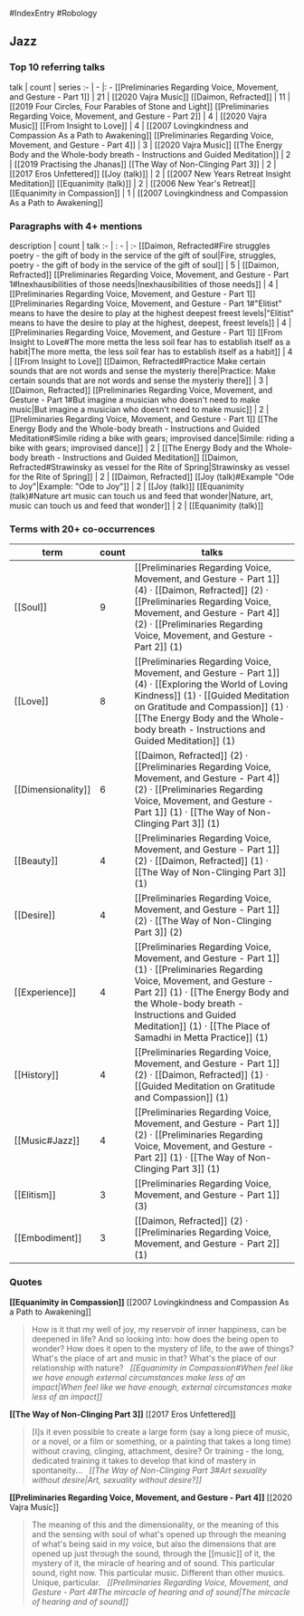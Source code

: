 #IndexEntry #Robology

## Jazz

### Top 10 referring talks
talk | count | series
:- | - |: -
[[Preliminaries Regarding Voice, Movement, and Gesture - Part 1]] | 21 | [[2020 Vajra Music]]
[[Daimon, Refracted]] | 11 | [[2019 Four Circles, Four Parables of Stone and Light]]
[[Preliminaries Regarding Voice, Movement, and Gesture - Part 2]] | 4 | [[2020 Vajra Music]]
[[From Insight to Love]] | 4 | [[2007 Lovingkindness and Compassion As a Path to Awakening]]
[[Preliminaries Regarding Voice, Movement, and Gesture - Part 4]] | 3 | [[2020 Vajra Music]]
[[The Energy Body and the Whole-body breath - Instructions and Guided Meditation]] | 2 | [[2019 Practising the Jhanas]]
[[The Way of Non-Clinging Part 3]] | 2 | [[2017 Eros Unfettered]]
[[Joy (talk)]] | 2 | [[2007 New Years Retreat Insight Meditation]]
[[Equanimity (talk)]] | 2 | [[2006 New Year's Retreat]]
[[Equanimity in Compassion]] | 1 | [[2007 Lovingkindness and Compassion As a Path to Awakening]]

### Paragraphs with 4+ mentions
description | count | talk
:- | : - | :-
[[Daimon, Refracted#Fire struggles poetry - the gift of body in the service of the gift of soul\|Fire, struggles, poetry - the gift of body in the service of the gift of soul]] | 5 | [[Daimon, Refracted]]
[[Preliminaries Regarding Voice, Movement, and Gesture - Part 1#Inexhausibilities of those needs\|Inexhausibilities of those needs]] | 4 | [[Preliminaries Regarding Voice, Movement, and Gesture - Part 1]]
[[Preliminaries Regarding Voice, Movement, and Gesture - Part 1#"Elitist" means to have the desire to play at the highest deepest freest levels\|"Elitist" means to have the desire to play at the highest, deepest, freest levels]] | 4 | [[Preliminaries Regarding Voice, Movement, and Gesture - Part 1]]
[[From Insight to Love#The more metta the less soil fear has to establish itself as a habit\|The more metta, the less soil fear has to establish itself as a habit]] | 4 | [[From Insight to Love]]
[[Daimon, Refracted#Practice Make certain sounds that are not words and sense the mysteriy there\|Practice: Make certain sounds that are not words and sense the mysteriy there]] | 3 | [[Daimon, Refracted]]
[[Preliminaries Regarding Voice, Movement, and Gesture - Part 1#But imagine a musician who doesn't need to make music\|But imagine a musician who doesn't need to make music]] | 2 | [[Preliminaries Regarding Voice, Movement, and Gesture - Part 1]]
[[The Energy Body and the Whole-body breath - Instructions and Guided Meditation#Simile riding a bike with gears; improvised dance\|Simile: riding a bike with gears; improvised dance]] | 2 | [[The Energy Body and the Whole-body breath - Instructions and Guided Meditation]]
[[Daimon, Refracted#Strawinsky as vessel for the Rite of Spring\|Strawinsky as vessel for the Rite of Spring]] | 2 | [[Daimon, Refracted]]
[[Joy (talk)#Example "Ode to Joy"\|Example: "Ode to Joy"]] | 2 | [[Joy (talk)]]
[[Equanimity (talk)#Nature art music can touch us and feed that wonder\|Nature, art, music can touch us and feed that wonder]] | 2 | [[Equanimity (talk)]]

### Terms with 20+ co-occurrences
term | count | talks
-|-|-
[[Soul]] | 9 | <span class="counts">[[Preliminaries Regarding Voice, Movement, and Gesture - Part 1]] (4) · [[Daimon, Refracted]] (2) · [[Preliminaries Regarding Voice, Movement, and Gesture - Part 4]] (2) · [[Preliminaries Regarding Voice, Movement, and Gesture - Part 2]] (1)</span> 
[[Love]] | 8 | <span class="counts">[[Preliminaries Regarding Voice, Movement, and Gesture - Part 1]] (4) · [[Exploring the World of Loving Kindness]] (1) · [[Guided Meditation on Gratitude and Compassion]] (1) · [[The Energy Body and the Whole-body breath - Instructions and Guided Meditation]] (1)</span> 
[[Dimensionality]] | 6 | <span class="counts">[[Daimon, Refracted]] (2) · [[Preliminaries Regarding Voice, Movement, and Gesture - Part 4]] (2) · [[Preliminaries Regarding Voice, Movement, and Gesture - Part 1]] (1) · [[The Way of Non-Clinging Part 3]] (1)</span> 
[[Beauty]] | 4 | <span class="counts">[[Preliminaries Regarding Voice, Movement, and Gesture - Part 1]] (2) · [[Daimon, Refracted]] (1) · [[The Way of Non-Clinging Part 3]] (1)</span> 
[[Desire]] | 4 | <span class="counts">[[Preliminaries Regarding Voice, Movement, and Gesture - Part 1]] (2) · [[The Way of Non-Clinging Part 3]] (2)</span> 
[[Experience]] | 4 | <span class="counts">[[Preliminaries Regarding Voice, Movement, and Gesture - Part 1]] (1) · [[Preliminaries Regarding Voice, Movement, and Gesture - Part 2]] (1) · [[The Energy Body and the Whole-body breath - Instructions and Guided Meditation]] (1) · [[The Place of Samadhi in Metta Practice]] (1)</span> 
[[History]] | 4 | <span class="counts">[[Preliminaries Regarding Voice, Movement, and Gesture - Part 1]] (2) · [[Daimon, Refracted]] (1) · [[Guided Meditation on Gratitude and Compassion]] (1)</span> 
[[Music#Jazz]] | 4 | <span class="counts">[[Preliminaries Regarding Voice, Movement, and Gesture - Part 1]] (2) · [[Preliminaries Regarding Voice, Movement, and Gesture - Part 2]] (1) · [[The Way of Non-Clinging Part 3]] (1)</span> 
[[Elitism]] | 3 | <span class="counts">[[Preliminaries Regarding Voice, Movement, and Gesture - Part 1]] (3)</span> 
[[Embodiment]] | 3 | <span class="counts">[[Daimon, Refracted]] (2) · [[Preliminaries Regarding Voice, Movement, and Gesture - Part 2]] (1)</span> 

### Quotes
**[[Equanimity in Compassion]]**
<span class="counts">[[2007 Lovingkindness and Compassion As a Path to Awakening]]</span>
> How is it that my well of joy, my reservoir of inner happiness, can be deepened in life? And so looking into: how does the being open to wonder? How does it open to the mystery of life, to the awe of things? What's the place of art and music in that? What's the place of our relationship with nature? &nbsp;&nbsp;<span class="counts">_[[Equanimity in Compassion#When feel like we have enough external circumstances make less of an impact|When feel like we have enough, external circumstances make less of an impact]]_</span>

**[[The Way of Non-Clinging Part 3]]**
<span class="counts">[[2017 Eros Unfettered]]</span>
> [I]s it even possible to create a large form (say a long piece of music, or a novel, or a film or something, or a painting that takes a long time) without craving, clinging, attachment, desire? Or training - the long, dedicated training it takes to develop that kind of mastery in spontaneity... &nbsp;&nbsp;<span class="counts">_[[The Way of Non-Clinging Part 3#Art sexuality without desire|Art, sexuality without desire?]]_</span>

**[[Preliminaries Regarding Voice, Movement, and Gesture - Part 4]]**
<span class="counts">[[2020 Vajra Music]]</span>
> The meaning of this and the dimensionality, or the meaning of this and the sensing with soul of what's opened up through the meaning of what's being said in my voice, but also the dimensions that are opened up just through the sound, through the [[music]] of it, the mystery of it, the miracle of hearing and of sound. This particular sound, right now. This particular music. Different than other musics. Unique, particular. &nbsp;&nbsp;<span class="counts">_[[Preliminaries Regarding Voice, Movement, and Gesture - Part 4#The mircacle of hearing and of sound|The mircacle of hearing and of sound]]_</span>


